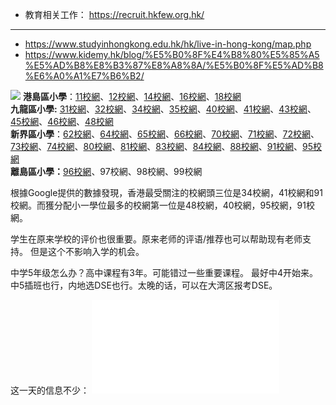 - 教育相关工作： https://recruit.hkfew.org.hk/ 
---
- https://www.studyinhongkong.edu.hk/hk/live-in-hong-kong/map.php
- https://www.kidemy.hk/blog/%E5%B0%8F%E4%B8%80%E5%85%A5%E5%AD%B8%E8%B3%87%E8%A8%8A/%E5%B0%8F%E5%AD%B8%E6%A0%A1%E7%B6%B2/

![](note/files/Pasted%20image%2020231023190220.png)
**港島區小學**：[11校網](https://www.kidemy.hk/blog/%e5%b0%8f%e4%b8%80%e5%85%a5%e5%ad%b8%e8%b3%87%e8%a8%8a/11%e6%a0%a1%e7%b6%b2/)、[12校網](https://www.kidemy.hk/blog/%e5%b0%8f%e4%b8%80%e5%85%a5%e5%ad%b8%e8%b3%87%e8%a8%8a/12%e6%a0%a1%e7%b6%b2/)、[14校網](https://www.kidemy.hk/blog/%e5%b0%8f%e4%b8%80%e5%85%a5%e5%ad%b8%e8%b3%87%e8%a8%8a/14%e6%a0%a1%e7%b6%b2/)、[16校網](https://www.kidemy.hk/blog/%e5%b0%8f%e4%b8%80%e5%85%a5%e5%ad%b8%e8%b3%87%e8%a8%8a/16%e6%a0%a1%e7%b6%b2/)、[18校網](https://www.kidemy.hk/blog/%e5%b0%8f%e4%b8%80%e5%85%a5%e5%ad%b8%e8%b3%87%e8%a8%8a/18%e6%a0%a1%e7%b6%b2/)  
**九龍區小學:** [31校網](https://www.kidemy.hk/blog/%e5%b0%8f%e4%b8%80%e5%85%a5%e5%ad%b8%e8%b3%87%e8%a8%8a/31%e6%a0%a1%e7%b6%b2/)、[32校網](https://www.kidemy.hk/blog/%e5%b0%8f%e4%b8%80%e5%85%a5%e5%ad%b8%e8%b3%87%e8%a8%8a/32%e6%a0%a1%e7%b6%b2/)、[34校網](https://www.kidemy.hk/blog/%E5%B0%8F%E4%B8%80%E5%85%A5%E5%AD%B8%E8%B3%87%E8%A8%8A/34-%E6%A0%A1%E7%B6%B2/)、[35校網](https://www.kidemy.hk/blog/%e5%b0%8f%e4%b8%80%e5%85%a5%e5%ad%b8%e8%b3%87%e8%a8%8a/35%e6%a0%a1%e7%b6%b2/)、[40校網](https://www.kidemy.hk/blog/%e5%b0%8f%e4%b8%80%e5%85%a5%e5%ad%b8%e8%b3%87%e8%a8%8a/40%e6%a0%a1%e7%b6%b2/)、[41校網](https://www.kidemy.hk/blog/%E5%B0%8F%E4%B8%80%E5%85%A5%E5%AD%B8%E8%B3%87%E8%A8%8A/41%E6%A0%A1%E7%B6%B2/)、[43校網](https://www.kidemy.hk/blog/%e5%b0%8f%e4%b8%80%e5%85%a5%e5%ad%b8%e8%b3%87%e8%a8%8a/43%e6%a0%a1%e7%b6%b2/)、[45校網](https://www.kidemy.hk/blog/%E5%B0%8F%E4%B8%80%E5%85%A5%E5%AD%B8%E8%B3%87%E8%A8%8A/45%E6%A0%A1%E7%B6%B2/)、[46校網](https://www.kidemy.hk/blog/%E5%B0%8F%E4%B8%80%E5%85%A5%E5%AD%B8%E8%B3%87%E8%A8%8A/46%E6%A0%A1%E7%B6%B2/)、[48校網](https://www.kidemy.hk/blog/%E5%B0%8F%E4%B8%80%E5%85%A5%E5%AD%B8%E8%B3%87%E8%A8%8A/48%E6%A0%A1%E7%B6%B2/)  
**新界區小學**：[62校網](https://www.kidemy.hk/blog/%e5%b0%8f%e4%b8%80%e5%85%a5%e5%ad%b8%e8%b3%87%e8%a8%8a/62%e6%a0%a1%e7%b6%b2/)、[64校網](https://www.kidemy.hk/blog/%E5%B0%8F%E4%B8%80%E5%85%A5%E5%AD%B8%E8%B3%87%E8%A8%8A/64%E6%A0%A1%E7%B6%B2/)、[65校網](https://www.kidemy.hk/blog/%E5%B0%8F%E4%B8%80%E5%85%A5%E5%AD%B8%E8%B3%87%E8%A8%8A/65%E6%A0%A1%E7%B6%B2/)、[66校網](https://www.kidemy.hk/blog/%E5%B0%8F%E4%B8%80%E5%85%A5%E5%AD%B8%E8%B3%87%E8%A8%8A/66%E6%A0%A1%E7%B6%B2/)、[70校網](https://www.kidemy.hk/blog/%E5%B0%8F%E4%B8%80%E5%85%A5%E5%AD%B8%E8%B3%87%E8%A8%8A/70%E6%A0%A1%E7%B6%B2/)、[71校網](https://www.kidemy.hk/blog/%E5%B0%8F%E4%B8%80%E5%85%A5%E5%AD%B8%E8%B3%87%E8%A8%8A/71%E6%A0%A1%E7%B6%B2/)、[72校網](https://www.kidemy.hk/blog/%E5%B0%8F%E4%B8%80%E5%85%A5%E5%AD%B8%E8%B3%87%E8%A8%8A/72%E6%A0%A1%E7%B6%B2/)、[73校網](https://www.kidemy.hk/blog/%E5%B0%8F%E4%B8%80%E5%85%A5%E5%AD%B8%E8%B3%87%E8%A8%8A/73%E6%A0%A1%E7%B6%B2/)、[74校網](https://www.kidemy.hk/blog/%E5%B0%8F%E4%B8%80%E5%85%A5%E5%AD%B8%E8%B3%87%E8%A8%8A/74%E6%A0%A1%E7%B6%B2/)、[80校網](https://www.kidemy.hk/blog/%E5%B0%8F%E4%B8%80%E5%85%A5%E5%AD%B8%E8%B3%87%E8%A8%8A/80%E6%A0%A1%E7%B6%B2/)、[81校網](https://www.kidemy.hk/blog/%E5%B0%8F%E4%B8%80%E5%85%A5%E5%AD%B8%E8%B3%87%E8%A8%8A/81%E6%A0%A1%E7%B6%B2/)、[83校網](https://www.kidemy.hk/blog/%E5%B0%8F%E4%B8%80%E5%85%A5%E5%AD%B8%E8%B3%87%E8%A8%8A/83%E6%A0%A1%E7%B6%B2/)、[84校網](https://www.kidemy.hk/blog/%E5%B0%8F%E4%B8%80%E5%85%A5%E5%AD%B8%E8%B3%87%E8%A8%8A/84%E6%A0%A1%E7%B6%B2/)、[88校網](https://www.kidemy.hk/blog/%E5%B0%8F%E4%B8%80%E5%85%A5%E5%AD%B8%E8%B3%87%E8%A8%8A/88%E6%A0%A1%E7%B6%B2/)、[91校網](https://www.kidemy.hk/blog/%e5%b0%8f%e4%b8%80%e5%85%a5%e5%ad%b8%e8%b3%87%e8%a8%8a/91%e6%a0%a1%e7%b6%b2/)、[95校網](https://www.kidemy.hk/blog/%E5%B0%8F%E4%B8%80%E5%85%A5%E5%AD%B8%E8%B3%87%E8%A8%8A/95%E6%A0%A1%E7%B6%B2/)  
**離島區小學：**[96校網](https://www.kidemy.hk/blog/%E5%B0%8F%E4%B8%80%E5%85%A5%E5%AD%B8%E8%B3%87%E8%A8%8A/96%E6%A0%A1%E7%B6%B2/)、97校網、98校網、99校網


根據Google提供的數據發現，香港最受關注的校網頭三位是34校網，41校網和91校網。而獲分配小一學位最多的校網第一位是48校網，40校網，95校網，91校網。


学生在原来学校的评价也很重要。原来老师的评语/推荐也可以帮助现有老师支持。 但是这个不影响入学的机会。

中学5年级怎么办？高中课程有3年。可能错过一些重要课程。 最好中4开始来。 中5插班也行，内地选DSE也行。太晚的话，可以在大湾区报考DSE。


这一天的信息不少： ![2023-12-26-Tue-w52](note/z_daily/2023-12-26-Tue-w52.md)



